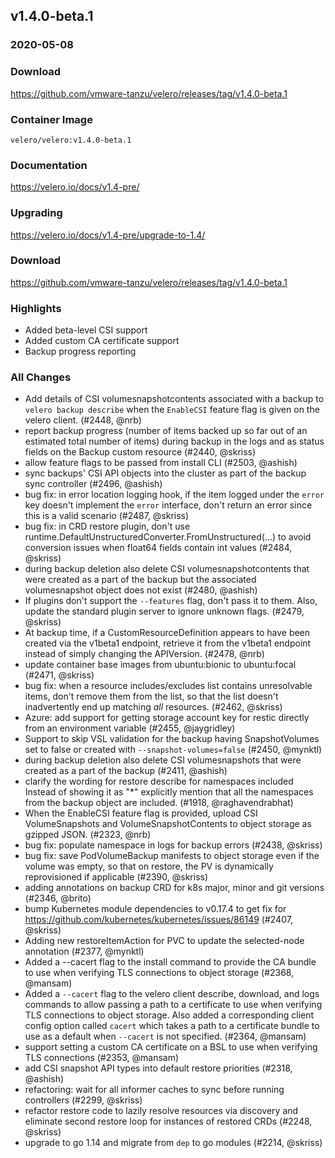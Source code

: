 ## v1.4.0-beta.1
### 2020-05-08

### Download
https://github.com/vmware-tanzu/velero/releases/tag/v1.4.0-beta.1

### Container Image
`velero/velero:v1.4.0-beta.1`

### Documentation
https://velero.io/docs/v1.4-pre/

### Upgrading
https://velero.io/docs/v1.4-pre/upgrade-to-1.4/

### Download
https://github.com/vmware-tanzu/velero/releases/tag/v1.4.0-beta.1

### Highlights

 * Added beta-level CSI support
 * Added custom CA certificate support
 * Backup progress reporting

### All Changes
  * Add details of CSI volumesnapshotcontents associated with a backup to `velero backup describe` when the `EnableCSI` feature flag is given on the velero client. (#2448, @nrb)
  * report backup progress (number of items backed up so far out of an estimated total number of items) during backup in the logs and as status fields on the Backup custom resource (#2440, @skriss)
  * allow feature flags to be passed from install CLI (#2503, @ashish)
  * sync backups' CSI API objects into the cluster as part of the backup sync controller (#2496, @ashish)
  * bug fix: in error location logging hook, if the item logged under the `error` key doesn't implement the `error` interface, don't return an error since this is a valid scenario (#2487, @skriss)
  * bug fix: in CRD restore plugin, don't use runtime.DefaultUnstructuredConverter.FromUnstructured(...) to avoid conversion issues when float64 fields contain int values (#2484, @skriss)
  * during backup deletion also delete CSI volumesnapshotcontents that were created as a part of the backup but the associated volumesnapshot object does not exist (#2480, @ashish)
  * If plugins don't support the `--features` flag, don't pass it to them. Also, update the standard plugin server to ignore unknown flags. (#2479, @skriss)
  * At backup time, if a CustomResourceDefinition appears to have been created via the v1beta1 endpoint, retrieve it from the v1beta1 endpoint instead of simply changing the APIVersion. (#2478, @nrb)
  * update container base images from ubuntu:bionic to ubuntu:focal (#2471, @skriss)
  * bug fix: when a resource includes/excludes list contains unresolvable items, don't remove them from the list, so that the list doesn't inadvertently end up matching *all* resources. (#2462, @skriss)
  * Azure: add support for getting storage account key for restic directly from an environment variable (#2455, @jaygridley)
  * Support to skip VSL validation for the backup having SnapshotVolumes set to false or created with `--snapshot-volumes=false` (#2450, @mynktl)
  * during backup deletion also delete CSI volumesnapshots that were created as a part of the backup (#2411, @ashish)
  * clarify the wording for restore describe for namespaces included Instead of showing it as "*" explicitly mention that all the namespaces from the backup object are included. (#1918, @raghavendrabhat)
  * When the EnableCSI feature flag is provided, upload CSI VolumeSnapshots and VolumeSnapshotContents to object storage as gzipped JSON. (#2323, @nrb)
  * bug fix: populate namespace in logs for backup errors (#2438, @skriss)
  * bug fix: save PodVolumeBackup manifests to object storage even if the volume was empty, so that on restore, the PV is dynamically reprovisioned if applicable (#2390, @skriss)
  * adding annotations on backup CRD for k8s major, minor and git versions (#2346, @brito)
  * bump Kubernetes module dependencies to v0.17.4 to get fix for https://github.com/kubernetes/kubernetes/issues/86149 (#2407, @skriss)
  * Adding new restoreItemAction for PVC to update the selected-node annotation (#2377, @mynktl)
  * Added a --cacert flag to the install command to provide the CA bundle to use when verifying TLS connections to object storage (#2368, @mansam)
  * Added a `--cacert` flag to the velero client describe, download, and logs commands to allow passing a path to a certificate to use when verifying TLS connections to object storage. Also added a corresponding client config option called `cacert` which takes a path to a certificate bundle to use as a default when `--cacert` is not specified. (#2364, @mansam)
  * support setting a custom CA certificate on a BSL to use when verifying TLS connections (#2353, @mansam)
  * add CSI snapshot API types into default restore priorities (#2318, @ashish)
  * refactoring: wait for all informer caches to sync before running controllers (#2299, @skriss)
  * refactor restore code to lazily resolve resources via discovery and eliminate second restore loop for instances of restored CRDs (#2248, @skriss)
  * upgrade to go 1.14 and migrate from `dep` to go modules (#2214, @skriss)
